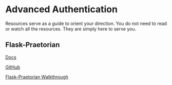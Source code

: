 # Advanced Authentication

Resources serve as a guide to orient your direction.
You do not need to read or watch all the resources.
They are simply here to serve you.

## Flask-Praetorian

[Docs](https://flask-praetorian.readthedocs.io/en/latest/)

[GitHub](https://github.com/dusktreader/flask-praetorian)

[Flask-Praetorian Walkthrough](https://www.youtube.com/watch?v=Exf8RbgKmhM)
